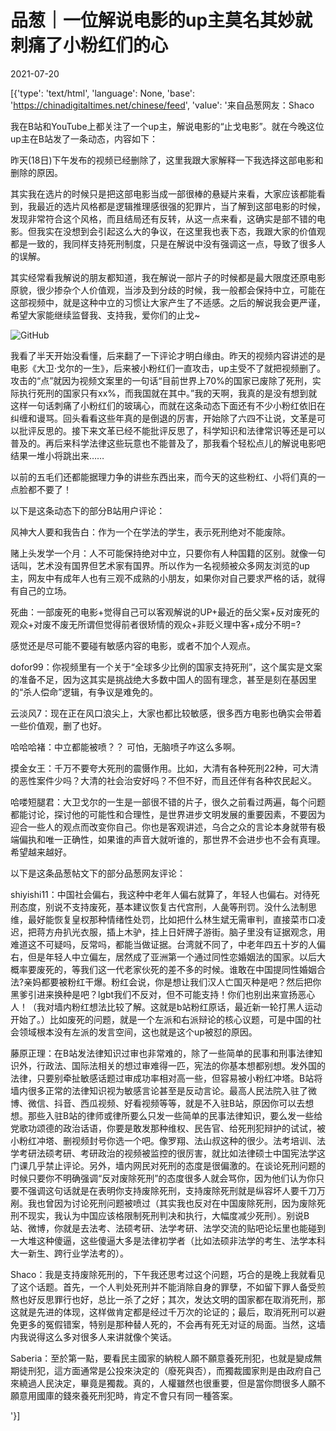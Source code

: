 # 品葱｜一位解说电影的up主莫名其妙就刺痛了小粉红们的心

2021-07-20

[{'type': 'text/html', 'language': None, 'base': 'https://chinadigitaltimes.net/chinese/feed', 'value': '来自品葱网友：Shaco

我在B站和YouTube上都关注了一个up主，解说电影的“止戈电影”。就在今晚这位up主在B站发了一条动态，内容如下：



昨天(18日)下午发布的视频已经删除了，这里我跟大家解释一下我选择这部电影和删除的原因。

其实我在选片的时候只是把这部电影当成一部很棒的悬疑片来看，大家应该都能看到，我最近的选片风格都是逻辑推理感很强的犯罪片，当了解到这部电影的时候，发现非常符合这个风格，而且结局还有反转，从这一点来看，这确实是部不错的电影。但我实在没想到会引起这么大的争议，在这里我也表下态，我跟大家的价值观都是一致的，我同样支持死刑制度，只是在解说中没有强调这一点，导致了很多人的误解。

其实经常看我解说的朋友都知道，我在解说一部片子的时候都是最大限度还原电影原貌，很少掺杂个人价值观，当涉及到分歧的时候，我一般都会保持中立，可能在这部视频中，就是这种中立的习惯让大家产生了不适感。之后的解说我会更严谨，希望大家能继续监督我、支持我，爱你们的止戈~



![GitHub](https://chinadigitaltimes.net/chinese/files/2021/07/止戈电影.png)

我看了半天开始没看懂，后来翻了一下评论才明白缘由。昨天的视频内容讲述的是电影《大卫·戈尔的一生》，后来被小粉红们一直攻击，up主受不了就把视频删了。攻击的“点”就因为视频文案里的一句话“目前世界上70%的国家已废除了死刑，实际执行死刑的国家只有xx%，而我国就在其中。”我的天啊，我真的是没有想到就这样一句话刺痛了小粉红们的玻璃心，而就在这条动态下面还有不少小粉红依旧在纠缠和谩骂。回头看看这些年真的是倒退的厉害，开始除了六四不让说，文革是可以批评反思的。接下来文革已经不能批评反思了，科学知识和法律常识等还是可以普及的。再后来科学法律这些玩意也不能普及了，那我看个轻松点儿的解说电影吧结果一堆小将跳出来&#8230;&#8230;

以前的五毛们还都能据理力争的讲些东西出来，而今天的这些粉红、小将们真的一点脸都不要了！

以下是这条动态下的部分B站用户评论：



风神大人要和我告白：作为一个在学法的学生，表示死刑绝对不能废除。

赌上头发学一个月：人不可能保持绝对中立，只要你有人种国籍的区别。就像一句话叫，艺术没有国界但艺术家有国界。所以作为一名视频被众多网友浏览的up主，网友中有成年人也有三观不成熟的小朋友，如果你对自己要求严格的话，就得有自己的立场。

死曲：一部废死的电影+觉得自己可以客观解说的UP+最近的岳父案+反对废死的观众+对废不废无所谓但觉得前者很矫情的观众+非贬义理中客+成分不明=?

感觉还是尽可能不要碰有敏感内容的电影，或者不加个人观点。

dofor99：你视频里有一个关于“全球多少比例的国家支持死刑”，这个属实是文案的准备不足，因为这其实是挑战绝大多数中国人的固有理念，甚至是刻在基因里的“杀人偿命”逻辑，有争议是难免的。

云淡风7：现在正在风口浪尖上，大家也都比较敏感，很多西方电影也确实会带着一些价值观，删了也好。

哈哈哈褚：中立都能被喷？？ 可怕，无脑喷子咋这么多啊。

摸金女王：千万不要夸大死刑的震慑作用。比如，大清有各种死刑22种，可大清的恶性案件少吗？大清的社会治安好吗？不但不好，而且还伴有各种农民起义。

哈喽短腿君：大卫戈尔的一生是一部很不错的片子，很久之前看过两遍，每个问题都能讨论，探讨他的可能性和合理性，是世界进步文明发展的重要因素，不要因为迎合一些人的观点而改变你自己。你也是客观讲述，乌合之众的言论本身就带有极端偏执和唯一正确性，如果谁的声音大就听谁的，那世界不会进步也不会有真理。希望越来越好。



以下是这条品葱帖文下的部分品葱网友评论：



shiyishi11：中国社会偏右，我这种中老年人偏右就算了，年轻人也偏右。对待死刑态度，别说不支持废死，基本建议恢复古代宫刑，人彘等刑罚。没什么法制思维，最好能恢复皇权那种情绪性处罚，比如把什么林生斌无需审判，直接菜市口凌迟，把蒋方舟扒光衣服，插上木驴，挂上日奸牌子游街。脑子里没有证据观念，用难道这不可疑吗，反常吗，都能当做证据。台湾就不同了，中老年四五十岁的人偏右，但是年轻人中立偏左，居然成了亚洲第一个通过同性恋婚姻法的国家。以后大概率要废死的，等我们这一代老家伙死的差不多的时候。谁敢在中国提同性婚姻合法?亲妈都要被粉红干爆。粉红会说，你是想让我们汉人亡国灭种是吧？然后把你黑爹引进来换种是吧？lgbt我们不反对，但不可能支持！你们也别出来宣扬恶心人！（我对墙内粉红想法比较了解。这就是b站粉红原话，最近新一轮打黑人运动开始了。）比如废死的问题，就是一个左派和右派辩论的核心议题，可是中国的社会领域根本没有左派的发言空间，这也就是这个up被怼的原因。

藤原正理：在B站发法律知识过审也非常难的，除了一些简单的民事和刑事法律知识外，行政法、国际法相关的想过审难得一匹，宪法的你基本想都别想。发外国的法律，只要别牵扯敏感话题过审成功率相对高一些，但容易被小粉红冲塔。B站将墙内很多正常的法律知识视为敏感言论甚至是反动言论。最高人民法院入驻了微博、微信、抖音、西瓜视频、好看视频等等，就是不入驻B站，原因你可以去想想。那些入驻B站的律师或律所要么只发一些简单的民事法律知识，要么发一些给党歌功颂德的政治话语，你要是敢发那种维权、民告官、给死刑犯辩护的试试，被小粉红冲塔、删视频封号你选一个吧。像罗翔、法山叔这种的很少。法考培训、法学考研法硕考研、考研政治的视频被监控的很厉害，就比如法律硕士中国宪法学这门课几乎禁止评论。另外，墙内网民对死刑的态度是很偏激的。在谈论死刑问题的时候只要你不明确强调“反对废除死刑”的态度很多人就会骂你，因为他们认为你只要不强调这句话就是在表明你支持废除死刑，支持废除死刑就是纵容坏人要千刀万剐。我也曾因为讨论死刑问题被喷过（其实我也反对在中国废除死刑，因为废除死刑不现实，我认为中国应该格限制死刑判决和执行，大幅度减少死刑）。别说B站、微博，你就是去法考、法硕考研、法学考研、法学交流的贴吧论坛里也能碰到一大堆这种傻逼，这些傻逼大多是法律初学者（比如法硕非法学的考生、法学本科大一新生、跨行业学法考的）。

Shaco：我是支持废除死刑的，下午我还思考过这个问题，巧合的是晚上我就看见了这个话题。首先，一个人判处死刑并不能消除自身的罪孽，不如留下罪人备受煎熬也好反思罪行也好，总比一杀了之好；其次，发达文明的国家都在取消死刑，那这就是先进的体现，这样做肯定都是经过千万次的论证的；最后，取消死刑可以避免更多的冤假错案，特别是那种替人死的，不会再有死无对证的局面。当然，这墙内我说得这么多对很多人来讲就像个笑话。

Saberia：至於第一點，要看民主國家的納稅人願不願意養死刑犯，也就是變成無期徒刑犯，這方面通常是公投來決定的（廢死與否），而獨裁國家則是由政府自己來繞過人民決定，畢竟是獨裁。真的，人權雖然也很重要，但是當你問很多人願不願意用國庫的錢來養死刑犯時，肯定不會只有同一種答案。

'}]